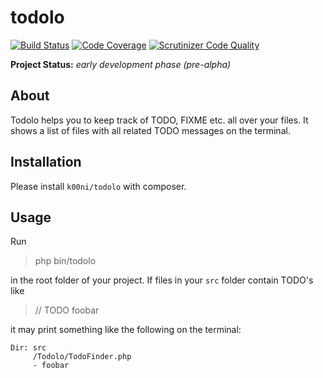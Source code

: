 # todolo

[![Build Status](https://travis-ci.com/k00ni/todolo.svg?branch=master)](https://travis-ci.com/k00ni/todolo)
[![Code Coverage](https://scrutinizer-ci.com/g/k00ni/todolo/badges/coverage.png?b=master)](https://scrutinizer-ci.com/g/k00ni/todolo/?branch=master)
[![Scrutinizer Code Quality](https://scrutinizer-ci.com/g/k00ni/todolo/badges/quality-score.png?b=master)](https://scrutinizer-ci.com/g/k00ni/todolo/?branch=master)

**Project Status:** *early development phase (pre-alpha)*

## About

Todolo helps you to keep track of TODO, FIXME etc. all over your files.
It shows a list of files with all related TODO messages on the terminal.

## Installation

Please install `k00ni/todolo` with composer.

## Usage

Run

> php bin/todolo

in the root folder of your project. If files in your `src` folder contain TODO's like

> // TODO foobar

it may print something like the following on the terminal:

```
Dir: src
     /Todolo/TodoFinder.php
     - foobar
```
